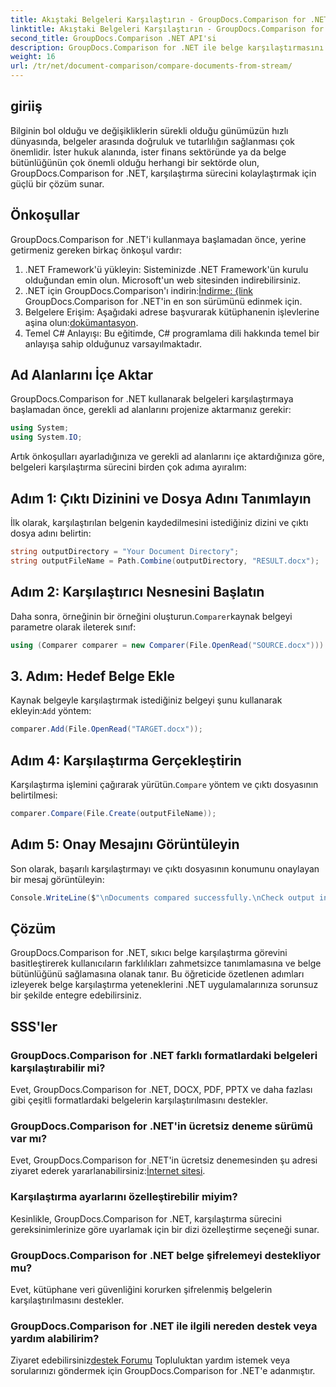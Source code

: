 ```yaml
---
title: Akıştaki Belgeleri Karşılaştırın - GroupDocs.Comparison for .NET
linktitle: Akıştaki Belgeleri Karşılaştırın - GroupDocs.Comparison for .NET
second_title: GroupDocs.Comparison .NET API'si
description: GroupDocs.Comparison for .NET ile belge karşılaştırmasını kolaylaştırın. Belgeleri zahmetsizce karşılaştırın ve dosyalar arasında doğruluk sağlayın.
weight: 16
url: /tr/net/document-comparison/compare-documents-from-stream/
---
```

## giriiş
Bilginin bol olduğu ve değişikliklerin sürekli olduğu günümüzün hızlı dünyasında, belgeler arasında doğruluk ve tutarlılığın sağlanması çok önemlidir. İster hukuk alanında, ister finans sektöründe ya da belge bütünlüğünün çok önemli olduğu herhangi bir sektörde olun, GroupDocs.Comparison for .NET, karşılaştırma sürecini kolaylaştırmak için güçlü bir çözüm sunar.
## Önkoşullar
GroupDocs.Comparison for .NET'i kullanmaya başlamadan önce, yerine getirmeniz gereken birkaç önkoşul vardır:
1. .NET Framework'ü yükleyin: Sisteminizde .NET Framework'ün kurulu olduğundan emin olun. Microsoft'un web sitesinden indirebilirsiniz.
2.  .NET için GroupDocs.Comparison'ı indirin:[İndirme: {link](https://releases.groupdocs.com/comparison/net/) GroupDocs.Comparison for .NET'in en son sürümünü edinmek için.
3.  Belgelere Erişim: Aşağıdaki adrese başvurarak kütüphanenin işlevlerine aşina olun:[dokümantasyon](https://tutorials.groupdocs.com/comparison/net/).
4. Temel C# Anlayışı: Bu eğitimde, C# programlama dili hakkında temel bir anlayışa sahip olduğunuz varsayılmaktadır.

## Ad Alanlarını İçe Aktar
GroupDocs.Comparison for .NET kullanarak belgeleri karşılaştırmaya başlamadan önce, gerekli ad alanlarını projenize aktarmanız gerekir:
```csharp
using System;
using System.IO;
```
Artık önkoşulları ayarladığınıza ve gerekli ad alanlarını içe aktardığınıza göre, belgeleri karşılaştırma sürecini birden çok adıma ayıralım:
## Adım 1: Çıktı Dizinini ve Dosya Adını Tanımlayın
İlk olarak, karşılaştırılan belgenin kaydedilmesini istediğiniz dizini ve çıktı dosya adını belirtin:
```csharp
string outputDirectory = "Your Document Directory";
string outputFileName = Path.Combine(outputDirectory, "RESULT.docx");
```
## Adım 2: Karşılaştırıcı Nesnesini Başlatın
 Daha sonra, örneğinin bir örneğini oluşturun.`Comparer`kaynak belgeyi parametre olarak ileterek sınıf:
```csharp
using (Comparer comparer = new Comparer(File.OpenRead("SOURCE.docx")))
```
## 3. Adım: Hedef Belge Ekle
 Kaynak belgeyle karşılaştırmak istediğiniz belgeyi şunu kullanarak ekleyin:`Add` yöntem:
```csharp
comparer.Add(File.OpenRead("TARGET.docx"));
```
## Adım 4: Karşılaştırma Gerçekleştirin
 Karşılaştırma işlemini çağırarak yürütün.`Compare` yöntem ve çıktı dosyasının belirtilmesi:
```csharp
comparer.Compare(File.Create(outputFileName));
```
## Adım 5: Onay Mesajını Görüntüleyin
Son olarak, başarılı karşılaştırmayı ve çıktı dosyasının konumunu onaylayan bir mesaj görüntüleyin:
```csharp
Console.WriteLine($"\nDocuments compared successfully.\nCheck output in {outputDirectory}.");
```

## Çözüm
GroupDocs.Comparison for .NET, sıkıcı belge karşılaştırma görevini basitleştirerek kullanıcıların farklılıkları zahmetsizce tanımlamasına ve belge bütünlüğünü sağlamasına olanak tanır. Bu öğreticide özetlenen adımları izleyerek belge karşılaştırma yeteneklerini .NET uygulamalarınıza sorunsuz bir şekilde entegre edebilirsiniz.
## SSS'ler
### GroupDocs.Comparison for .NET farklı formatlardaki belgeleri karşılaştırabilir mi?
Evet, GroupDocs.Comparison for .NET, DOCX, PDF, PPTX ve daha fazlası gibi çeşitli formatlardaki belgelerin karşılaştırılmasını destekler.
### GroupDocs.Comparison for .NET'in ücretsiz deneme sürümü var mı?
 Evet, GroupDocs.Comparison for .NET'in ücretsiz denemesinden şu adresi ziyaret ederek yararlanabilirsiniz:[İnternet sitesi](https://releases.groupdocs.com/).
### Karşılaştırma ayarlarını özelleştirebilir miyim?
Kesinlikle, GroupDocs.Comparison for .NET, karşılaştırma sürecini gereksinimlerinize göre uyarlamak için bir dizi özelleştirme seçeneği sunar.
### GroupDocs.Comparison for .NET belge şifrelemeyi destekliyor mu?
Evet, kütüphane veri güvenliğini korurken şifrelenmiş belgelerin karşılaştırılmasını destekler.
### GroupDocs.Comparison for .NET ile ilgili nereden destek veya yardım alabilirim?
 Ziyaret edebilirsiniz[destek Forumu](https://forum.groupdocs.com/c/comparison/12) Topluluktan yardım istemek veya sorularınızı göndermek için GroupDocs.Comparison for .NET'e adanmıştır.